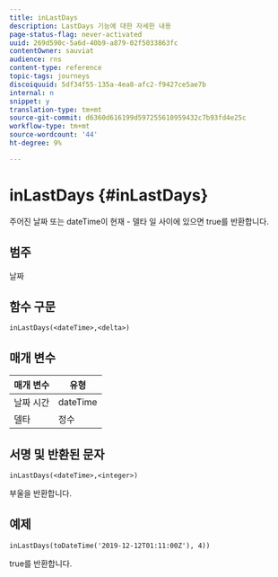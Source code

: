 ```yaml
---
title: inLastDays
description: LastDays 기능에 대한 자세한 내용
page-status-flag: never-activated
uuid: 269d590c-5a6d-40b9-a879-02f5033863fc
contentOwner: sauviat
audience: rns
content-type: reference
topic-tags: journeys
discoiquuid: 5df34f55-135a-4ea8-afc2-f9427ce5ae7b
internal: n
snippet: y
translation-type: tm+mt
source-git-commit: d6360d616199d597255610959432c7b93fd4e25c
workflow-type: tm+mt
source-wordcount: '44'
ht-degree: 9%

---
```



# inLastDays {#inLastDays}

주어진 날짜 또는 dateTime이 현재 - 델타 일 사이에 있으면 true를 반환합니다.

## 범주

날짜

## 함수 구문

`inLastDays(<dateTime>,<delta>)`

## 매개 변수

| 매개 변수 | 유형 |
|-----------|------------------|
| 날짜 시간 | dateTime |
| 델타 | 정수 |

## 서명 및 반환된 문자

`inLastDays(<dateTime>,<integer>)`

부울을 반환합니다.

## 예제

`inLastDays(toDateTime('2019-12-12T01:11:00Z'), 4))`

true를 반환합니다.
